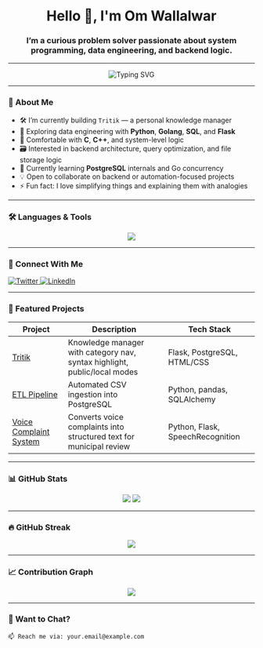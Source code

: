 <h1 align="center">Hello 👋, I'm Om Wallalwar</h1>
<h3 align="center">I’m a curious problem solver passionate about system programming, data engineering, and backend logic.</h3>

---

<p align="center">
  <img src="https://readme-typing-svg.demolab.com?font=Fira+Code&size=22&pause=1000&color=00F7FF&center=true&vCenter=true&width=550&lines=Passionate+about+Go,+C%2FC%2B%2B,+PostgreSQL,+and+Python.;Building+efficient+projects+that+solve+real+problems." alt="Typing SVG" />
</p>

---

### 🧠 About Me

- 🛠️ I’m currently building `Tritik` — a personal knowledge manager  
- 🐍 Exploring data engineering with **Python**, **Golang**, **SQL**, and **Flask**
- 🧩 Comfortable with **C**, **C++**, and system-level logic
- 🗃️ Interested in backend architecture, query optimization, and file storage logic
- 🌱 Currently learning **PostgreSQL** internals and Go concurrency
- 💡 Open to collaborate on backend or automation-focused projects
- ⚡ Fun fact: I love simplifying things and explaining them with analogies

---

### 🛠️ Languages & Tools

<p align="center">
  <img src="https://skillicons.dev/icons?i=c,cpp,go,py,postgres,mysql,sqlite,linux,bash,git,github,docker,vscode,flask" />
</p>

---

### 🔗 Connect With Me

<p align="left">
  <a href="https://twitter.com/your_twitter" target="_blank">
    <img src="https://img.shields.io/badge/Twitter-1DA1F2?style=for-the-badge&logo=twitter&logoColor=white" alt="Twitter"/>
  </a>
  <a href="https://linkedin.com/in/your_linkedin" target="_blank">
    <img src="https://img.shields.io/badge/LinkedIn-0077B5?style=for-the-badge&logo=linkedin&logoColor=white" alt="LinkedIn"/>
  </a>
</p>

---

### 🚀 Featured Projects

| Project | Description | Tech Stack |
|--------|-------------|------------|
| [Tritik](https://github.com/omwallalwar/tritik) | Knowledge manager with category nav, syntax highlight, public/local modes | Flask, PostgreSQL, HTML/CSS |
| [ETL Pipeline](https://github.com/omwallalwar/ETL-CSV-to-PostgreSQL) | Automated CSV ingestion into PostgreSQL | Python, pandas, SQLAlchemy |
| [Voice Complaint System](https://github.com/omwallalwar/voice-complaint-system) | Converts voice complaints into structured text for municipal review | Python, Flask, SpeechRecognition |

---

### 📊 GitHub Stats

<p align="center">
  <img src="https://github-readme-stats.vercel.app/api?username=omwallalwar&show_icons=true&theme=midnight-purple" />
  <img src="https://github-readme-stats.vercel.app/api/top-langs/?username=omwallalwar&layout=compact&theme=midnight-purple" />
</p>

---

### 🔥 GitHub Streak

<p align="center">
  <img src="https://github-readme-streak-stats.herokuapp.com/?user=omwallalwar&theme=tokyonight" />
</p>

---

### 📈 Contribution Graph

<p align="center">
  <img src="https://github-readme-activity-graph.cyclic.app/graph?username=omwallalwar&theme=rogue" />
</p>

---

### 💌 Want to Chat?

```plaintext
📫 Reach me via: your.email@example.com
